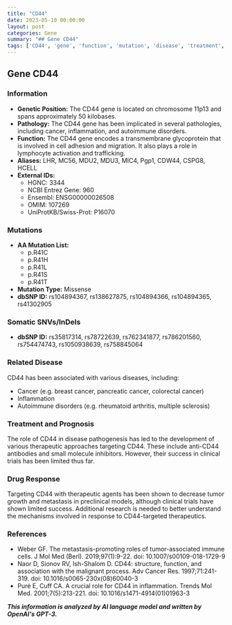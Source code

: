 ```yaml
---
title: "CD44"
date: 2023-05-10 00:00:00
layout: post
categories: Gene
summary: "## Gene CD44"
tags: ['CD44', 'gene', 'function', 'mutation', 'disease', 'treatment', 'drugresponse', 'pathology']
---
```


## Gene CD44

### Information

- **Genetic Position:** The CD44 gene is located on chromosome 11p13 and spans approximately 50 kilobases.
- **Pathology:** The CD44 gene has been implicated in several pathologies, including cancer, inflammation, and autoimmune disorders.
- **Function:** The CD44 gene encodes a transmembrane glycoprotein that is involved in cell adhesion and migration. It also plays a role in lymphocyte activation and trafficking.
- **Aliases:** LHR, MC56, MDU2, MDU3, MIC4, Pgp1, CDW44, CSPG8, HCELL
- **External IDs:**
    - HGNC: 3344
    - NCBI Entrez Gene: 960
    - Ensembl: ENSG00000026508
    - OMIM: 107269
    - UniProtKB/Swiss-Prot: P16070

### Mutations

- **AA Mutation List:**
    - p.R41C
    - p.R41H
    - p.R41L
    - p.R41S
    - p.R41T
- **Mutation Type:** Missense
- **dbSNP ID:** rs104894367, rs138627875, rs104894366, rs104894365, rs41302905

### Somatic SNVs/InDels

- **dbSNP ID:** rs35817314, rs78722639, rs762341877, rs786201560, rs754474743, rs1050938639, rs758845064

### Related Disease

CD44 has been associated with various diseases, including:
- Cancer (e.g. breast cancer, pancreatic cancer, colorectal cancer)
- Inflammation
- Autoimmune disorders (e.g. rheumatoid arthritis, multiple sclerosis)

### Treatment and Prognosis

The role of CD44 in disease pathogenesis has led to the development of various therapeutic approaches targeting CD44. These include anti-CD44 antibodies and small molecule inhibitors. However, their success in clinical trials has been limited thus far.

### Drug Response

Targeting CD44 with therapeutic agents has been shown to decrease tumor growth and metastasis in preclinical models, although clinical trials have shown limited success. Additional research is needed to better understand the mechanisms involved in response to CD44-targeted therapeutics.

### References

- Weber GF. The metastasis-promoting roles of tumor-associated immune cells. J Mol Med (Berl). 2019;97(1):9-22. doi: 10.1007/s00109-018-1729-9
- Naor D, Sionov RV, Ish-Shalom D. CD44: structure, function, and association with the malignant process. Adv Cancer Res. 1997;71:241-319. doi: 10.1016/s0065-230x(08)60040-3
- Puré E, Cuff CA. A crucial role for CD44 in inflammation. Trends Mol Med. 2001;7(5):213-221. doi: 10.1016/s1471-4914(01)01963-3

**_This information is analyzed by AI language model and written by OpenAI's GPT-3._**